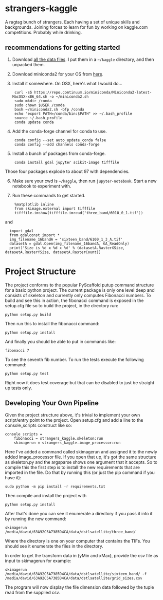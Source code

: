 # strangers-kaggle
A ragtag bunch of strangers. Each having a set of unique skills and backgrounds. Joining forces to learn for fun by working on kaggle.com competitions. Probably while drinking.


## recommendations for getting started

1. Download [all the data files](https://www.kaggle.com/c/dstl-satellite-imagery-feature-detection/data).
   I put them in a `~/kaggle` directory, and then unpacked them.

2. Download miniconda2 for your OS from [here](http://conda.pydata.org/miniconda.html).
3. Install it somewhere.  On OSX, here's what I would do...

        curl -sS https://repo.continuum.io/miniconda/Miniconda2-latest-MacOSX-x86_64.sh -o ~/miniconda2.sh
        sudo mkdir /conda
        sudo chown $USER /conda
        bash ~/miniconda2.sh -bfp /conda
        echo "export PATH=/conda/bin:$PATH" >> ~/.bash_profile
        source ~/.bash_profile
        conda update conda

4. Add the conda-forge channel for conda to use.

        conda config --set auto_update_conda false
        conda config --add channels conda-forge

5. Install a bunch of packages from conda-forge.

        conda install gdal jupyter scikit-image tifffile

  Those four packages explode to about 97 with dependencies.

6. Make sure your cwd is `~/kaggle`, then run `jupyter-notebook`.
   Start a new notebook to experiment with.

7. Run these commands to get started.

        %matplotlib inline
        from skimage.external import tifffile
        tifffile.imshow(tifffile.imread('three_band/6010_0_1.tif'))

  and

      import gdal
      from gdalconst import *
      img_filename_16bandA = 'sixteen_band/6100_1_3_A.tif'
      datasetA = gdal.Open(img_filename_16bandA, GA_ReadOnly)
      print('Size is %d x %d x %d' % (datasetA.RasterXSize, datasetA.RasterYSize, datasetA.RasterCount))




# Project Structure

The project conforms to the popular PyScaffold putup command structure for a basic python project.  The current package is only one level deep and consists of skeleton and currently only computes Fibonacci numbers.  To build and see this in action, the fibonacci command is exposed in the setup.cfg file so to build the project, in the directory run:

```
python setup.py build
```

Then run this to install the fibonacci command:

```
python setup.py install
```

And finally you should be able to put in commands like:

```
fibonacci 7
```

To see the seventh fib number.  To run the tests execute the following command:

```
python setup.py test
```

Right now it does test coverage but that can be disabled to just be straight up tests only.

## Developing Your Own Pipeline

Given the project structure above, it's trivial to implement your own script/entry point to the project.  Open setup.cfg and add a line to the console_scripts construct like so:

```
console_scripts =
    fibonacci = strangers_kaggle.skeleton:run
    skimagerun = strangers_kaggle.image_processor:run
```

Here I've added a command called skimagerun and assigned it to the newly added image_processor file.  If you open that up, it's got the same structure as skeleton.py and the argsparse shows one argument that it accepts.  So to compile this the first step is to install the new requirements that are imported in the file.  Do that by running this (or just the pip command if you have it):

```
sudo python -m pip install -r requirements.txt
```

Then compile and install the project with

```
python setup.py install
```

 After that's done you can see it enumerate a directory if you pass it into it by running the new command:

 ```
 skimagerun /media/david/63A92C5A7385D4CA/data/dstlsatellite/three_band/
 ```

 Where the directory is one on your computer that contains the TIFs.  You should see it enumerate the files in the directory.  

 In order to get the transform data in (yMin and xMax), provide the csv file as input to skimagerun for example:

 ```
 skimagerun /media/david/63A92C5A7385D4CA/data/dstlsatellite/sixteen_band/ -f /media/david/63A92C5A7385D4CA/data/dstlsatellite/grid_sizes.csv
 ```

 The program will now display the file dimension data followed by the tuple read from the supplied csv.
